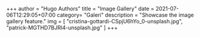 +++
author = "Hugo Authors"
title = "Image Gallery"
date = 2021-07-06T12:29:05+07:00
category= "Galeri"
description = "Showcase the image gallery feature."
img = [
    "cristina-gottardi-CSpjU6hYo_0-unsplash.jpg",
    "patrick-MGTHD7BJRI4-unsplash.jpg"
    ]
+++
